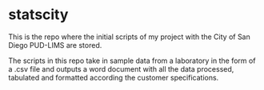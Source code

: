 # statscity

This is the repo where the initial scripts of my project with the City of San Diego PUD-LIMS are stored. 

The scripts in this repo take in sample data from a laboratory in the form of a .csv file and outputs a word document with all the data processed, tabulated and formatted according the customer specifications. 
